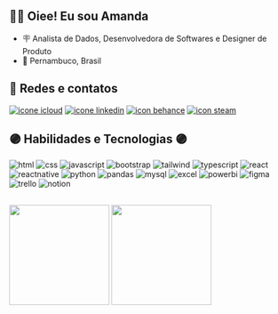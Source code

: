 ## 👩‍💻 Oiee! Eu sou Amanda

<ul>
  <li> 🪧 Analista de Dados, Desenvolvedora de Softwares e Designer de Produto</li>
  <li> 📌 Pernambuco, Brasil</li>
</ul>


## 📱 Redes e contatos

<div>
  <a href="mailto:amandargarruda@icloud.com" target="_blank"><img src="https://img.shields.io/badge/iCloud-3693F3?style=for-the-badge&logo=iCloud&logoColor=white" alt="icone icloud" /></a>
  <a href="https://www.linkedin.com/in/amandarga/" target="_blank"><img src="https://img.shields.io/badge/LinkedIn-0077B5?style=for-the-badge&logo=linkedin&logoColor=white" alt="icone linkedin" /></a>
  <a href="https://www.behance.net/amanda_galvao" target="_blank"><img src="https://img.shields.io/badge/Behance-0054F7?style=for-the-badge&logo=behance&logoColor=white" alt="icon behance" /></a>
  <a href="https://steamcommunity.com/id/amandargarruda/" target="_blank"><img src="https://img.shields.io/badge/Steam-000000?style=for-the-badge&logo=steam&logoColor=white" alt="icon steam" /></a>
</div>

## 🟣 Habilidades e Tecnologias 🟣

<div>

  ![html](https://img.shields.io/badge/HTML5-E34F26?style=for-the-badge&logo=html5&logoColor=white)
  ![css](https://img.shields.io/badge/CSS3-1572B6?style=for-the-badge&logo=css3&logoColor=white)
  ![javascript](https://img.shields.io/badge/JavaScript-323330?style=for-the-badge&logo=javascript&logoColor=F7DF1E)
  ![bootstrap](https://img.shields.io/badge/Bootstrap-563D7C?style=for-the-badge&logo=bootstrap&logoColor=white)
  ![tailwind](https://img.shields.io/badge/Tailwind_CSS-38B2AC?style=for-the-badge&logo=tailwind-css&logoColor=white)
  ![typescript](https://img.shields.io/badge/TypeScript-007ACC?style=for-the-badge&logo=typescript&logoColor=white)
  ![react](https://img.shields.io/badge/React-20232A?style=for-the-badge&logo=react&logoColor=61DAFB)
  ![reactnative](https://img.shields.io/badge/React_Native-20232A?style=for-the-badge&logo=react&logoColor=61DAFB)
  ![python](https://img.shields.io/badge/Python-FFD43B?style=for-the-badge&logo=python&logoColor=blue)
  ![pandas](https://img.shields.io/badge/Pandas-2C2D72?style=for-the-badge&logo=pandas&logoColor=white)
  ![mysql](	https://img.shields.io/badge/MySQL-005C84?style=for-the-badge&logo=mysql&logoColor=white)
  ![excel](https://img.shields.io/badge/Microsoft_Excel-217346?style=for-the-badge&logo=microsoft-excel&logoColor=white)
  ![powerbi](	https://img.shields.io/badge/PowerBI-F2C811?style=for-the-badge&logo=Power%20BI&logoColor=white)
  ![figma](https://img.shields.io/badge/Figma-F24E1E?style=for-the-badge&logo=figma&logoColor=white)
  ![trello](https://img.shields.io/badge/Trello-0052CC?style=for-the-badge&logo=trello&logoColor=white)
  ![notion](https://img.shields.io/badge/Notion-000000?style=for-the-badge&logo=notion&logoColor=white)
</div>

##

<div>
  <img height="180em" src="https://github-readme-stats.vercel.app/api?username=amandarga&show_icons=true&theme=tokyonight&count_private=true"/>
  <img height="180em" src="https://github-readme-stats.vercel.app/api/top-langs/?username=amandarga&layout=compact&langs_count=8&theme=tokyonight"/>
</div>
